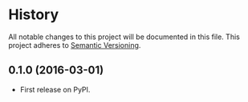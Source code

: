 # History
All notable changes to this project will be documented in this file. This project adheres to [Semantic Versioning](http://semver.org/).

## 0.1.0 (2016-03-01)
* First release on PyPI.

